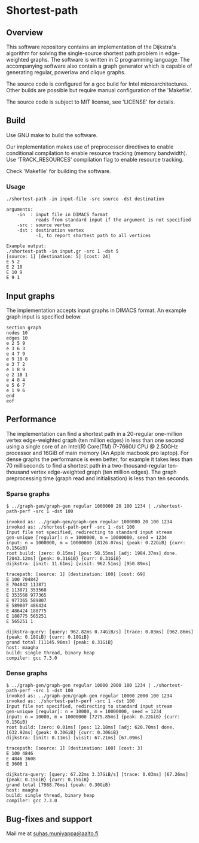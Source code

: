 # Shortest-path

## Overview

This software repository contains an implementation of the Dijkstra's algorithm
for solving the single-source shortest path problem in edge-weighted graphs. The
software is written in C programming language. The accompanying software also
contain a graph generator which is capable of generating regular, powerlaw and
clique graphs.

The source code is configured for a gcc build for Intel microarchitectures.
Other builds are possible but require manual configuration of the 'Makefile'.

The source code is subject to MIT license, see 'LICENSE' for details.

## Build

Use GNU make to build the software.

Our implementation makes use of preprocessor directives to enable conditional
compilation to enable resource tracking (memory bandwidth). Use
'TRACK_RESOURCES' compilation flag to enable resource tracking.

Check 'Makefile' for building the software.

### Usage
```
./shortest-path -in input-file -src source -dst destination

arguments:
    -in  : input file in DIMACS format
           reads from standard input if the argument is not specified
    -src : source vertex
    -dst : destination vertex
           -1, to report shortest path to all vertices

Example output:
./shortest-path -in input.gr -src 1 -dst 5
[source: 1] [destination: 5] [cost: 24]
E 5 2
E 2 10
E 10 9
E 9 1
```

## Input graphs
The implementation accepts input graphs in DIMACS format. An example graph input
is specified below.

```
section graph
nodes 10
edges 10
e 2 5 9
e 3 6 3
e 4 7 9
e 9 10 8
e 3 7 2
e 1 8 9
e 2 10 1
e 4 8 4
e 5 6 7
e 1 9 6
end
eof
```

## Performance
The implementation can find a shortest path in a 20-regular one-million vertex
edge-weighted graph (ten million edges) in less than one second using a single
core of an Intel(R) Core(TM) i7-7660U CPU @ 2.50GHz processor and 16GiB of main
memory (An Apple macbook pro laptop). For dense graphs the performance is even 
better, for example it takes less than 70 milliseconds to find a shortest path 
in a two-thousand-regular ten-thousand vertex edge-weighted graph (ten million 
edges). The graph preprocessing time (graph read and initialisation) is less 
than ten seconds.

### Sparse graphs
```
$ ../graph-gen/graph-gen regular 1000000 20 100 1234 | ./shortest-path-perf -src 1 -dst 100

invoked as: ../graph-gen/graph-gen regular 1000000 20 100 1234
invoked as: ./shortest-path-perf -src 1 -dst 100
Input file not specified, redirecting to standard input stream
gen-unique [regular]: n = 1000000, m = 10000000, seed = 1234
input: n = 1000000, m = 10000000 [8126.07ms] {peak: 0.22GiB} {curr: 0.15GiB}
root build: [zero: 0.15ms] [pos: 58.55ms] [adj: 1984.37ms] done. [2043.12ms] {peak: 0.31GiB} {curr: 0.31GiB}
dijkstra: [init: 11.61ms] [visit: 962.51ms] [950.89ms]

tracepath: [source: 1] [destination: 100] [cost: 69]
E 100 704842
E 704842 113871
E 113871 353568
E 353568 977365
E 977365 589807
E 589807 486424
E 486424 188775
E 188775 565251
E 565251 1

dijkstra-query: [query: 962.82ms 0.74GiB/s] [trace: 0.03ms] [962.86ms] {peak: 0.18GiB} {curr: 0.18GiB}
grand total [11145.96ms] {peak: 0.31GiB}
host: maagha
build: single thread, binary heap
compiler: gcc 7.3.0
```

### Dense graphs
```
$ ../graph-gen/graph-gen regular 10000 2000 100 1234 | ./shortest-path-perf -src 1 -dst 100
invoked as: ../graph-gen/graph-gen regular 10000 2000 100 1234
invoked as: ./shortest-path-perf -src 1 -dst 100
Input file not specified, redirecting to standard input stream
gen-unique [regular]: n = 10000, m = 10000000, seed = 1234
input: n = 10000, m = 10000000 [7275.85ms] {peak: 0.22GiB} {curr: 0.15GiB}
root build: [zero: 0.01ms] [pos: 12.18ms] [adj: 620.70ms] done. [632.92ms] {peak: 0.30GiB} {curr: 0.30GiB}
dijkstra: [init: 0.11ms] [visit: 67.21ms] [67.09ms]

tracepath: [source: 1] [destination: 100] [cost: 3]
E 100 4846
E 4846 3608
E 3608 1

dijkstra-query: [query: 67.22ms 3.37GiB/s] [trace: 0.03ms] [67.26ms] {peak: 0.15GiB} {curr: 0.15GiB}
grand total [7988.76ms] {peak: 0.30GiB}
host: maagha
build: single thread, binary heap
compiler: gcc 7.3.0
```

## Bug-fixes and support
Mail me at suhas.muniyappa@aalto.fi

